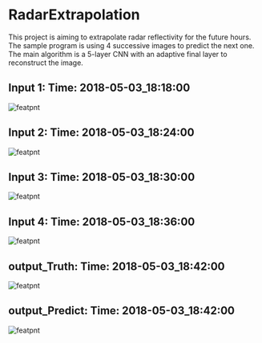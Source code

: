 # RadarExtrapolation

This project is aiming to extrapolate radar reflectivity for the future hours. The sample program is using 4 successive images to predict the next one.
The main algorithm is a 5-layer CNN with an adaptive final layer to reconstruct the image.

## Input 1: Time: 2018-05-03_18:18:00

![featpnt](https://github.com/wangminzheng/RadarExtrapolation/blob/master/results/201805031818.png)

## Input 2: Time: 2018-05-03_18:24:00

![featpnt](https://github.com/wangminzheng/RadarExtrapolation/blob/master/results/201805031824.png)

## Input 3: Time: 2018-05-03_18:30:00

![featpnt](https://github.com/wangminzheng/RadarExtrapolation/blob/master/results/201805031830.png)

## Input 4: Time: 2018-05-03_18:36:00

![featpnt](https://github.com/wangminzheng/RadarExtrapolation/blob/master/results/201805031836.png)

## output_Truth: Time: 2018-05-03_18:42:00

![featpnt](https://github.com/wangminzheng/RadarExtrapolation/blob/master/results/201805031842_obs.png)

## output_Predict: Time: 2018-05-03_18:42:00

![featpnt](https://github.com/wangminzheng/RadarExtrapolation/blob/master/results/201805031842_pred.png)
